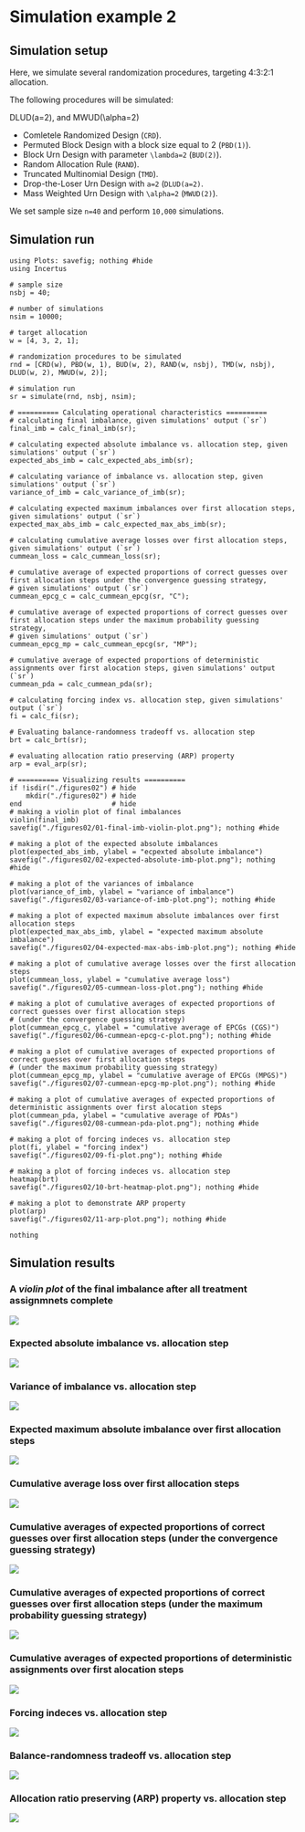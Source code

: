 # Simulation example 2

## Simulation setup

Here, we simulate several randomization procedures, targeting 4:3:2:1 allocation.

The following procedures will be simulated:

DLUD(a=2), and MWUD(\alpha=2)
- Comletele Randomized Design (`CRD`).
- Permuted Block Design with a block size equal to 2 (`PBD(1)`).
- Block Urn Design with parameter ``\lambda=2`` (`BUD(2)`).
- Random Allocation Rule (`RAND`).
- Truncated Multinomial Design (`TMD`).
- Drop-the-Loser Urn Design with ``a=2`` (`DLUD(a=2)`.
- Mass Weighted Urn Design with ``\alpha=2`` (`MWUD(2)`).

We set sample size ``n=40`` and perform ``10,000`` simulations.

## Simulation run

```@example
using Plots: savefig; nothing #hide
using Incertus

# sample size
nsbj = 40;

# number of simulations
nsim = 10000;

# target allocation
w = [4, 3, 2, 1];

# randomization procedures to be simulated
rnd = [CRD(w), PBD(w, 1), BUD(w, 2), RAND(w, nsbj), TMD(w, nsbj), DLUD(w, 2), MWUD(w, 2)];

# simulation run
sr = simulate(rnd, nsbj, nsim);

# ========== Calculating operational characteristics ==========
# calculating final imbalance, given simulations' output (`sr`) 
final_imb = calc_final_imb(sr);

# calculating expected absolute imbalance vs. allocation step, given simulations' output (`sr`) 
expected_abs_imb = calc_expected_abs_imb(sr);

# calculating variance of imbalance vs. allocation step, given simulations' output (`sr`) 
variance_of_imb = calc_variance_of_imb(sr);

# calculating expected maximum imbalances over first allocation steps, given simulations' output (`sr`) 
expected_max_abs_imb = calc_expected_max_abs_imb(sr);

# calculating cumulative average losses over first allocation steps, given simulations' output (`sr`) 
cummean_loss = calc_cummean_loss(sr);

# cumulative average of expected proportions of correct guesses over first allocation steps under the convergence guessing strategy, 
# given simulations' output (`sr`) 
cummean_epcg_c = calc_cummean_epcg(sr, "C");

# cumulative average of expected proportions of correct guesses over first allocation steps under the maximum probability guessing strategy, 
# given simulations' output (`sr`) 
cummean_epcg_mp = calc_cummean_epcg(sr, "MP");

# cumulative average of expected proportions of deterministic assignments over first alocation steps, given simulations' output (`sr`) 
cummean_pda = calc_cummean_pda(sr);

# calculating forcing index vs. allocation step, given simulations' output (`sr`) 
fi = calc_fi(sr);

# Evaluating balance-randomness tradeoff vs. allocation step
brt = calc_brt(sr);

# evaluating allocation ratio preserving (ARP) property 
arp = eval_arp(sr);

# ========== Visualizing results ==========
if !isdir("./figures02") # hide
    mkdir("./figures02") # hide
end                      # hide
# making a violin plot of final imbalances 
violin(final_imb)
savefig("./figures02/01-final-imb-violin-plot.png"); nothing #hide

# making a plot of the expected absolute imbalances 
plot(expected_abs_imb, ylabel = "ecpexted absolute imbalance")
savefig("./figures02/02-expected-absolute-imb-plot.png"); nothing #hide

# making a plot of the variances of imbalance
plot(variance_of_imb, ylabel = "variance of imbalance")
savefig("./figures02/03-variance-of-imb-plot.png"); nothing #hide

# making a plot of expected maximum absolute imbalances over first allocation steps
plot(expected_max_abs_imb, ylabel = "expected maximum absolute imbalance")
savefig("./figures02/04-expected-max-abs-imb-plot.png"); nothing #hide

# making a plot of cumulative average losses over the first allocation steps
plot(cummean_loss, ylabel = "cumulative average loss")
savefig("./figures02/05-cummean-loss-plot.png"); nothing #hide

# making a plot of cumulative averages of expected proportions of correct guesses over first allocation steps 
# (under the convergence guessing strategy) 
plot(cummean_epcg_c, ylabel = "cumulative average of EPCGs (CGS)")
savefig("./figures02/06-cummean-epcg-c-plot.png"); nothing #hide

# making a plot of cumulative averages of expected proportions of correct guesses over first allocation steps 
# (under the maximum probability guessing strategy) 
plot(cummean_epcg_mp, ylabel = "cumulative average of EPCGs (MPGS)")
savefig("./figures02/07-cummean-epcg-mp-plot.png"); nothing #hide

# making a plot of cumulative averages of expected proportions of deterministic assignments over first alocation steps
plot(cummean_pda, ylabel = "cumulative average of PDAs")
savefig("./figures02/08-cummean-pda-plot.png"); nothing #hide

# making a plot of forcing indeces vs. allocation step 
plot(fi, ylabel = "forcing index")
savefig("./figures02/09-fi-plot.png"); nothing #hide

# making a plot of forcing indeces vs. allocation step 
heatmap(brt)
savefig("./figures02/10-brt-heatmap-plot.png"); nothing #hide

# making a plot to demonstrate ARP property
plot(arp)
savefig("./figures02/11-arp-plot.png"); nothing #hide

nothing
```

## Simulation results

### A _violin plot_ of the final imbalance after all treatment assignmnets complete

![](./figures02/01-final-imb-violin-plot.png)

### Expected absolute imbalance vs. allocation step

![](./figures02/02-expected-absolute-imb-plot.png)

### Variance of imbalance vs. allocation step

![](./figures02/03-variance-of-imb-plot.png)

### Expected maximum absolute imbalance over first allocation steps

![](./figures02/04-expected-max-abs-imb-plot.png)

### Cumulative average loss over first allocation steps

![](./figures02/05-cummean-loss-plot.png)

### Cumulative averages of expected proportions of correct guesses over first allocation steps (under the convergence guessing strategy) 

![](./figures02/06-cummean-epcg-c-plot.png)

### Cumulative averages of expected proportions of correct guesses over first allocation steps (under the maximum probability guessing strategy) 

![](./figures02/07-cummean-epcg-mp-plot.png)

### Cumulative averages of expected proportions of deterministic assignments over first alocation steps

![](./figures02/08-cummean-pda-plot.png)

### Forcing indeces vs. allocation step 

![](./figures02/09-fi-plot.png)

### Balance-randomness tradeoff vs. allocation step 

![](./figures02/10-brt-heatmap-plot.png)

### Allocation ratio preserving (ARP) property vs. allocation step 

![](./figures02/11-arp-plot.png)
